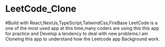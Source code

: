 # LeetCode_Clone
#Build with React,NextJs,TypeScript,TailwindCss,FireBase
LeetCode is a one of the most used app at this time,many coders are using this this app for practice and Develop a tendency to deal with new problems.I am Cloneing this app to understand how the Leetcode app Background work.
